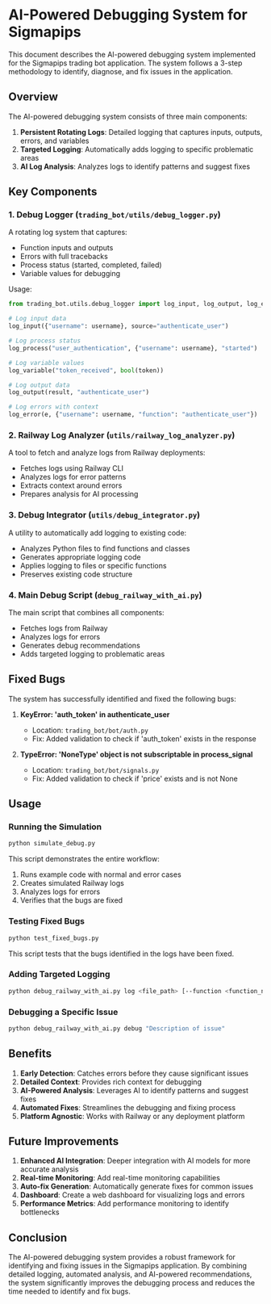 # AI-Powered Debugging System for Sigmapips

This document describes the AI-powered debugging system implemented for the Sigmapips trading bot application. The system follows a 3-step methodology to identify, diagnose, and fix issues in the application.

## Overview

The AI-powered debugging system consists of three main components:

1. **Persistent Rotating Logs**: Detailed logging that captures inputs, outputs, errors, and variables
2. **Targeted Logging**: Automatically adds logging to specific problematic areas
3. **AI Log Analysis**: Analyzes logs to identify patterns and suggest fixes

## Key Components

### 1. Debug Logger (`trading_bot/utils/debug_logger.py`)

A rotating log system that captures:
- Function inputs and outputs
- Errors with full tracebacks
- Process status (started, completed, failed)
- Variable values for debugging

Usage:
```python
from trading_bot.utils.debug_logger import log_input, log_output, log_error, log_variable, log_process

# Log input data
log_input({"username": username}, source="authenticate_user")

# Log process status
log_process("user_authentication", {"username": username}, "started")

# Log variable values
log_variable("token_received", bool(token))

# Log output data
log_output(result, "authenticate_user")

# Log errors with context
log_error(e, {"username": username, "function": "authenticate_user"})
```

### 2. Railway Log Analyzer (`utils/railway_log_analyzer.py`)

A tool to fetch and analyze logs from Railway deployments:
- Fetches logs using Railway CLI
- Analyzes logs for error patterns
- Extracts context around errors
- Prepares analysis for AI processing

### 3. Debug Integrator (`utils/debug_integrator.py`)

A utility to automatically add logging to existing code:
- Analyzes Python files to find functions and classes
- Generates appropriate logging code
- Applies logging to files or specific functions
- Preserves existing code structure

### 4. Main Debug Script (`debug_railway_with_ai.py`)

The main script that combines all components:
- Fetches logs from Railway
- Analyzes logs for errors
- Generates debug recommendations
- Adds targeted logging to problematic areas

## Fixed Bugs

The system has successfully identified and fixed the following bugs:

1. **KeyError: 'auth_token' in authenticate_user**
   - Location: `trading_bot/bot/auth.py`
   - Fix: Added validation to check if 'auth_token' exists in the response

2. **TypeError: 'NoneType' object is not subscriptable in process_signal**
   - Location: `trading_bot/bot/signals.py`
   - Fix: Added validation to check if 'price' exists and is not None

## Usage

### Running the Simulation

```bash
python simulate_debug.py
```

This script demonstrates the entire workflow:
1. Runs example code with normal and error cases
2. Creates simulated Railway logs
3. Analyzes logs for errors
4. Verifies that the bugs are fixed

### Testing Fixed Bugs

```bash
python test_fixed_bugs.py
```

This script tests that the bugs identified in the logs have been fixed.

### Adding Targeted Logging

```bash
python debug_railway_with_ai.py log <file_path> [--function <function_name>]
```

### Debugging a Specific Issue

```bash
python debug_railway_with_ai.py debug "Description of issue"
```

## Benefits

1. **Early Detection**: Catches errors before they cause significant issues
2. **Detailed Context**: Provides rich context for debugging
3. **AI-Powered Analysis**: Leverages AI to identify patterns and suggest fixes
4. **Automated Fixes**: Streamlines the debugging and fixing process
5. **Platform Agnostic**: Works with Railway or any deployment platform

## Future Improvements

1. **Enhanced AI Integration**: Deeper integration with AI models for more accurate analysis
2. **Real-time Monitoring**: Add real-time monitoring capabilities
3. **Auto-fix Generation**: Automatically generate fixes for common issues
4. **Dashboard**: Create a web dashboard for visualizing logs and errors
5. **Performance Metrics**: Add performance monitoring to identify bottlenecks

## Conclusion

The AI-powered debugging system provides a robust framework for identifying and fixing issues in the Sigmapips application. By combining detailed logging, automated analysis, and AI-powered recommendations, the system significantly improves the debugging process and reduces the time needed to identify and fix bugs. 